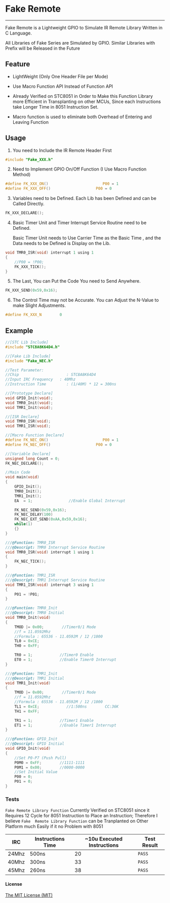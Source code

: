 # Fake Remote

---

Fake Remote is a Lightweight GPIO to Simulate IR Remote Library Written in C Language.

All Libraries of Fake Series are Simulated by GPIO. Similar Libraries with Prefix will be Released in the Future

## Feature

* LightWeight (Only One Header File per Mode)

* Use Macro Function API Instead of Function API

* Already Verified on STC8051 in Order to Make this Function Library more Efficient in Transplanting on other MCUs, Since each Instructions take Longer Time in 8051 Instruction Set.

* Macro function is used to eliminate both Overhead of Entering and Leaving Function

## Usage

1. You need to Include the IR Remote Header First

```c
#include "Fake_XXX.h"
```

2. Need to Implement GPIO On/Off Function (I Use Macro Function Method)

```c
#define FK_XXX_ON()                        P00 = 1
#define FK_XXX_OFF()                    P00 = 0
```

3. Variables need to be Defined. Each Lib has been Defined and can be Called Directly.

```c
FK_XXX_DECLARE();
```

4. Basic Timer Unit and Timer Interrupt Service Routine need to be Defined.
   
   Basic Timer Unit needs to Use Carrier Time as the Basic Time , and the Data needs to be Defined is Display on the Lib.

```c
void TMR0_ISR(void) interrupt 1 using 1
{
    //P00 = !P00;
    FK_XXX_TICK();
}
```

5. The Last, You can Put the Code You need to Send Anywhere.

```c
FK_XXX_SEND(0x59,0x16);
```

6. The Control Time may not be Accurate. You can Adjust the N-Value to make Slight Adjustments.

```c
#define FK_XXX_N        0
```

## Example

```c
//[STC Lib Include]
#include "STC8A8K64D4.h"

//[Fake Lib Include]
#include "Fake_NEC.h"

//Test Parameter:
//Chip                     : STC8A8K64D4
//Input IRC Frequency   : 40Mhz
//Instruction Time         : (1/40M) * 12 = 300ns

//[Prototype Declare]
void GPIO_Init(void);
void TMR0_Init(void);
void TMR1_Init(void);

//[ISR Declare]
void TMR0_ISR(void);
void TMR1_ISR(void);

//[Macro Function Declare]
#define FK_NEC_ON()                        P00 = 1
#define FK_NEC_OFF()                    P00 = 0

//[Variable Declare]
unsigned long Count = 0;
FK_NEC_DECLARE();

//Main Code
void main(void)
{
    GPIO_Init();
    TMR0_Init();
    TMR1_Init();
    EA  = 1;                //Enable Global Interrupt

    FK_NEC_SEND(0x59,0x16);
    FK_NEC_DELAY(100)
    FK_NEC_EXT_SEND(0xAA,0x59,0x16);
    while(1)
    {}
}

///@Function: TMR0_ISR
///@Descript: TMR0 Interrupt Service Routine
void TMR0_ISR(void) interrupt 1 using 1
{
    FK_NEC_TICK();
}

///@Function: TMR1_ISR
///@Descript: TMR1 Interrupt Service Routine
void TMR1_ISR(void) interrupt 3 using 1
{    
    P01 = !P01;
}

///@Function: TMR0_Init
///@Descript: TMR0 Initial
void TMR0_Init(void)
{
    TMOD |= 0x00;        //Timer0/1 Mode
    //f = 11.0592Mhz
    //Formula : 65536 - 11.0592M / 12 /1000
    TL0 = 0xCE;
    TH0 = 0xFF;

    TR0 = 1;            //Timer0 Enable
    ET0 = 1;            //Enable Timer0 Interrupt
}

///@Function: TMR1_Init
///@Descript: TMR1 Initial
void TMR1_Init(void)
{
    TMOD |= 0x00;        //Timer0/1 Mode
    //f = 11.0592Mhz
    //Formula : 65536 - 11.0592M / 12 /1000
    TL1 = 0xCE;            //1:500ns        CC:36K
    TH1 = 0xFF;

    TR1 = 1;            //Timer1 Enable
    ET1 = 1;            //Enable Timer1 Interrupt
}

///@Function: GPIO_Init
///@Descript: GPIO Initial
void GPIO_Init(void)
{
    //Set P0-P7 (Push Pull)
    P0M0 = 0xFF;        //1111-1111
    P0M1 = 0x00;        //0000-0000
    //Set Initial Value
    P00 = 0;
    P01 = 0;
}
```

### Tests

`Fake Remote Library Function` Currently Verified on STC8051 since it Requires 12 Cycle for 8051 Instruction to Place an Instruction; Therefore I believe `Fake  Remote Library Function` can be Tranplanted on Other Platform much Easily if it no Problem with 8051

| IRC   | Instructions Time | ~10u Executed Instructions | Test Result |
| ----- | ----------------- | -------------------------- | ----------- |
| 24Mhz | 500ns             | 20                         | `PASS`      |
| 40Mhz | 300ns             | 33                         | `PASS`      |
| 45Mhz | 260ns             | 38                         | `PASS`      |

#### License

[The MIT License (MIT)](http://opensource.org/licenses/mit-license.php)
